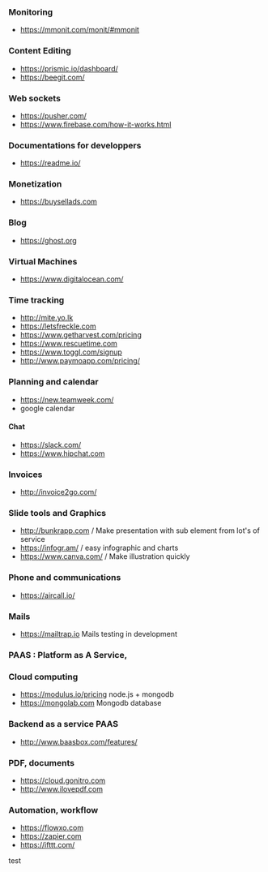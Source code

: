 ### Monitoring 
* https://mmonit.com/monit/#mmonit

### Content Editing 

* https://prismic.io/dashboard/
* https://beegit.com/

### Web sockets 

* https://pusher.com/
* https://www.firebase.com/how-it-works.html

### Documentations for developpers

* https://readme.io/

### Monetization 

* https://buysellads.com

### Blog 

* https://ghost.org

### Virtual Machines

* https://www.digitalocean.com/

### Time tracking 

* http://mite.yo.lk
* https://letsfreckle.com
* https://www.getharvest.com/pricing
* https://www.rescuetime.com
* https://www.toggl.com/signup
* http://www.paymoapp.com/pricing/

### Planning and calendar 

* https://new.teamweek.com/
* google calendar

#### Chat 
* https://slack.com/
* https://www.hipchat.com

### Invoices

* http://invoice2go.com/

### Slide tools and Graphics
 
* http://bunkrapp.com / Make presentation with sub element from lot's of service
* https://infogr.am/ / easy infographic and charts 
* https://www.canva.com/ / Make illustration quickly


### Phone and communications 

* https://aircall.io/

### Mails 

* https://mailtrap.io Mails testing in development

### PAAS : Platform as A Service, 


### Cloud computing 
* https://modulus.io/pricing node.js + mongodb
* https://mongolab.com Mongodb database 

### Backend as a service PAAS
* http://www.baasbox.com/features/

### PDF, documents 

* https://cloud.gonitro.com
* http://www.ilovepdf.com

### Automation, workflow

* https://flowxo.com
* https://zapier.com
* https://ifttt.com/

test